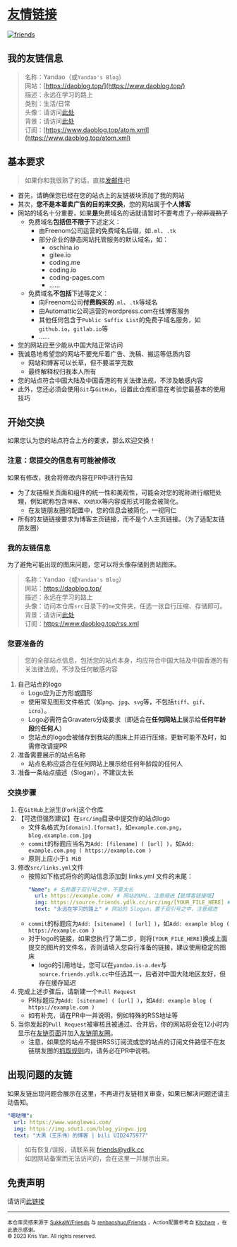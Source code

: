 # [友情链接](https://www.daoblog.top/friends)

[![friends](https://socialify.git.ci/YanDao0313/friends/image?font=Bitter&language=1&name=1&owner=1&pulls=1&theme=Auto)](https://www.daoblog.top/friends)

## 我的友链信息

> 名称：Yandao（或`Yandao's Blog`）  
> 网站：[https://daoblog.top/](https://www.daoblog.top/)  
> 描述：永远在学习的路上  
> 类别：生活/日常  
> 头像：请访问[此处](https://github.com/YanDao0313/Friends/blob/main/src/me/USE_THIS_PLS.jpg)  
> 背景：请访问[此处](https://github.com/YanDao0313/Friends/blob/main/src/me/bg.jpeg)   
> 订阅：[https://www.daoblog.top/atom.xml](https://www.daoblog.top/atom.xml)  

## 基本要求

> 如果你和我很熟了的话，直接[发邮件](mailto:friends@ydlk.cc)吧

- 首先，请确保您已经在您的站点上的友链板块添加了我的网站  
- 其次，**您不是本着卖广告的目的来交换**，您的网站属于**个人博客**  
- 网站的域名十分重要，如果**是**免费域名的话就请暂时不要考虑了~~，除非混熟了~~  
    - 免费域名**包括但不限于**下述定义：  
        - 由Freenom公司运营的免费域名后缀，如`.ml`、`.tk`  
        - 部分企业的静态网站托管服务的默认域名，如：  
            - oschina.io  
            - gitee.io  
            - coding.me  
            - coding.io  
            - coding-pages.com  
            - ......  
    - 免费域名**不包括**下述等定义：  
        - 向Freenom公司**付费购买的**`.ml`、`.tk`等域名  
        - 由Automattic公司运营的wordpress.com在线博客服务  
        - 其他任何包含于`Public Suffix List`的免费子域名服务，如`github.io`，`gitlab.io`等  
        - ......  
- 您的网站应至少能从中国大陆正常访问  
- 我诚恳地希望您的网站不要充斥着广告、洗稿、搬运等低质内容  
    - 网站和博客可以长草，但不要滥竽充数  
    - 最终解释权归我本人所有  
- 您的站点符合中国大陆及中国香港的有关法律法规，不涉及敏感内容  
- 此外，您还必须会使用`Git`与`GitHub`，设置此仓库即意在考验您最基本的使用技巧  

## 开始交换

如果您认为您的站点符合上方的要求，那么欢迎交换！

### 注意：您提交的信息有可能被修改

如果有修改，我会将修改内容在PR中进行告知

- 为了友链相关页面和组件的统一性和美观性，可能会对您的昵称进行缩短处理，例如昵称包含`博客`、`XX的XX`等内容或形式可能会被简化。  
    - 在友链朋友圈的配置中，您的信息会被简化，一视同仁  
- 所有的友链链接要求为博客主页链接，而不是个人主页链接。（为了适配友链朋友圈）  

### 我的友链信息

为了避免可能出现的图床问题，您可以将头像存储到贵站图床。

> 名称：Yandao（或`Yandao's Blog`）  
> 网站：https://daoblog.top/  
> 描述：永远在学习的路上  
> 头像：访问本仓库`src`目录下的`me`文件夹，任选一张自行压缩、存储即可。  
> 背景：请访问[此处](https://github.com/YanDao0313/Friends/blob/main/src/me/bg.jpeg)   
> 订阅：https://www.daoblog.top/rss.xml  

### 您要准备的

> 您的全部站点信息，包括您的站点本身，均应符合中国大陆及中国香港的有关法律法规，不涉及任何敏感内容

1. 自己站点的logo  
    - Logo应为正方形或圆形  
    - 使用常见图形文件格式（如`png`、`jpg`、`svg`等，不包括`tiff`、`gif`、`icns`）。  
    - Logo必需符合Gravater`G`分级要求（即适合在**任何网站上**展示给**任何年龄段**的**任何人**）  
    - 您站点的logo会被储存到我站的图床上并进行压缩，更新可能不及时，如需修改请提PR
2. 准备需要展示的站点名称  
    - 站点名称应适合在任何网站上展示给任何年龄段的任何人  
3. 准备一条站点描述（Slogan），不建议太长

### 交换步骤

1. 在`GitHub`上派生(`Fork`)这个仓库  
2. 【可选但强烈建议】在`src/img`目录中提交你的站点logo  
    - 文件名格式为`[domain].[format]`，如`example.com.png`，`blog.example.com.jpg`  
    - `commit`的标题应当名为`Add: [filename] ( [url] )`，如`Add: example.com.png ( https://example.com )`  
    - 原则上应小于`1 MiB`
3. 修改`src/links.yml`文件  
    - 按照如下格式将你的网站信息添加到 links.yml 文件的末尾：  
        ```yml
        "Name": # 名称置于双引号之中，不要太长
          url: https://example.com/ # 网站的URL，注意缩进【是博客链接哦】
          img: https://source.friends.ydlk.cc/src/img/[YOUR_FILE_HERE] # 网站 Logo 的 URL，将[YOUR_FILE_HERE]换成上面提交的图片，当然，自备图床更好
          text: "永远在学习的路上" # 网站的 Slogan，置于双引号之中，注意缩进
        ```  
    - `commit`的标题应为`Add: [sitename] ( [url] )`，如`Add: example blog ( https://example.com )`  
    - 对于logo的链接，如果您执行了第二步，则将`[YOUR_FILE_HERE]`换成上面提交的图片的文件名，否则请填入您自行准备的链接，建议使用稳定的图床  
        - logo的引用地址，您可以在`yandao.is-a.dev`与`source.friends.ydlk.cc`中任选其一，后者对中国大陆地区友好，但存在缓存延迟
4. 完成上述步骤后，请新建一个`Pull Request`
    - PR标题应为`Add: [sitename] ( [url] )`，如`Add: example blog ( https://example.com )`  
    - 如有补充，请在PR中一并说明，例如特殊的RSS地址等
5. 当你发起的`Pull Request`被审核且被通过、合并后，你的网站将会在12小时内显示在[友链页面](https://www.daoblog.top/friends)并加入[友链朋友圈](https://www.daoblog.top/fcircle)。
    - 注意，如果您的站点不提供RSS订阅流或您的站点的订阅文件路径不在友链朋友圈的[抓取规则](https://fcircle-doc.yyyzyyyz.cn/#/settings?id=%e9%a1%b9%e7%9b%ae%e9%85%8d%e7%bd%ae)内，请务必在PR中说明。

## 出现问题的友链

如果友链出现问题会展示在这里，不再进行友链相关审查，如果已解决问题还请主动告知。

```yml
"嗯哒嘿":
  url: https://www.wanglewei.com/
  img: https://img.sdut1.com/blog_yingwu.jpg
  text: "大黑（王乐伟）的博客 | bili UID2475977"
```

> 如有恢复/误报，请联系我 [friends@ydlk.cc](mailto:friends@ydlk.cc)  
> 如因网站备案而无法访问的，会在这里一并展示出来。  

## 免责声明

请访问[此链接](https://www.daoblog.top/post/friendlinks-sm/)

---

<sub>本仓库灵感来源于 <a href="https://github.com/SukkaW/Friends">SukkaW/Friends</a> 与 <a href="https://github.com/renbaoshuo/Friends">renbaoshuo/Friends</a> ，Action配置参考自 <a href="https://github.com/Kitcham/hexo-links-json-generation">Kitcham</a> ，在此表示感谢。</sub><br>
<sub>&copy; 2023 Kris Yan. All rights reserved.</sub>
